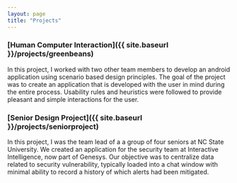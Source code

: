 ```yaml
---
layout: page
title: "Projects"
---
```

### [Human Computer Interaction]({{ site.baseurl }}/projects/greenbeans)
In this project, I worked with two other team members to develop an android application 
using scenario based design principles. The goal of the project was to create an 
application that is developed with the user in mind during the entire process. 
Usability rules and heuristics were followed to provide pleasant and simple interactions
for the user.

### [Senior Design Project]({{ site.baseurl }}/projects/seniorproject)
In this project, I was the team lead of a a group of four seniors at NC State University. 
We created an application for the security team at Interactive Intelligence, now part of Genesys.
Our objective was to centralize data related to security vulnerability, typically 
loaded into a chat window with minimal ability to record a history of which alerts had been mitigated.